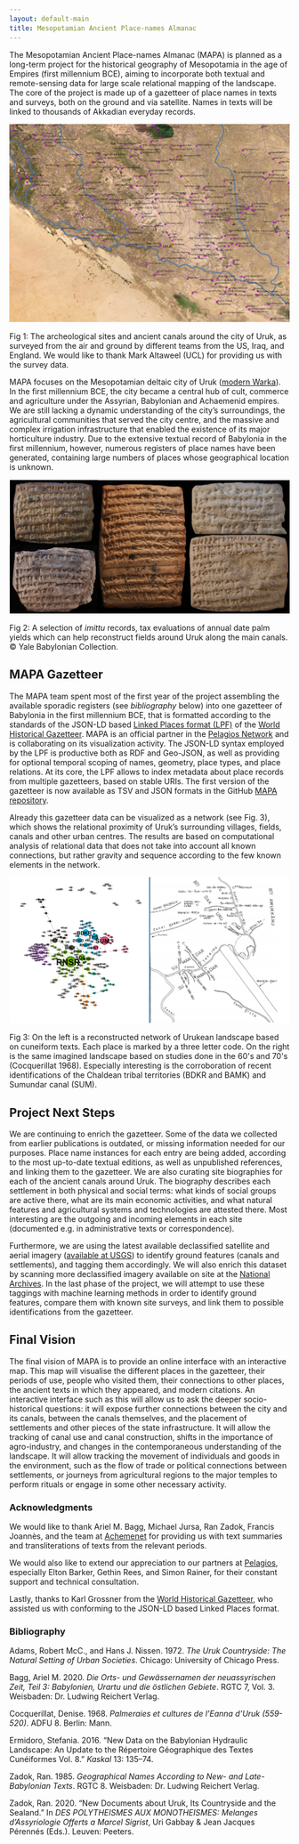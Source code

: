 ```yaml
---
layout: default-main
title: Mesopotamian Ancient Place-names Almanac
---
```


The Mesopotamian Ancient Place-names Almanac (MAPA) is planned as a long-term project for the historical geography of Mesopotamia in the age of Empires (first millennium BCE), aiming to incorporate both textual and remote-sensing data for large scale relational mapping of the landscape. The core of the project is made up of a gazetteer of place names in texts and surveys, both on the ground and via satellite. Names in texts will be linked to thousands of Akkadian everyday records.

![map of Uruk](/images/MAPA/Shay_2020_10_figure2_preview.jpeg)

<p class="fig">Fig 1: The archeological sites and ancient canals around the city of Uruk, as surveyed from the air and ground by different teams from the US, Iraq, and England. We would like to thank Mark Altaweel (UCL) for providing us with the survey data.</p>

MAPA focuses on the Mesopotamian deltaic city of Uruk ([modern Warka](https://pleiades.stoa.org/places/912986)). In the first millennium BCE, the city became a central hub of cult, commerce and agriculture under the Assyrian, Babylonian and Achaemenid empires. We are still lacking a dynamic understanding of the city’s surroundings, the agricultural communities that served the city centre, and the massive and complex irrigation infrastructure that enabled the existence of its major horticulture industry. Due to the extensive textual record of Babylonia in the first millennium, however, numerous registers of place names have been generated, containing large numbers of places whose geographical location is unknown.

![administrative texts mentioning locations around Uruk](/images/MAPA/imittu.jpg)

<p class="fig">Fig 2: A selection of <em>imittu</em> records, tax evaluations of annual date palm yields which can help reconstruct fields around Uruk along the main canals. &copy; Yale Babylonian Collection.</p>

## MAPA Gazetteer

The MAPA team spent most of the first year of the project assembling the available sporadic registers (see *bibliography* below) into one gazetteer of Babylonia in the first millennium BCE, that is formatted according to the standards of the JSON-LD based [Linked Places format (LPF)](https://github.com/LinkedPasts/linked-places/blob/master/tsv_0.3.md) of the [World Historical Gazetteer](http://whgazetteer.org/). MAPA is an official partner in the [Pelagios Network](https://pelagios.org/) and is collaborating on its visualization activity. The JSON-LD syntax employed by the LPF is productive both as RDF and Geo-JSON, as well as providing for optional temporal scoping of names, geometry, place types, and place relations. At its core, the LPF allows to index metadata about place records from multiple gazetteers, based on stable URIs. The first version of the gazetteer is now available as TSV and JSON formats in the GitHub [MAPA repository](https://github.com/DigitalPasts/MAPA).

Already this gazetteer data can be visualized as a network (see Fig. 3), which shows the relational proximity of Uruk’s surrounding villages, fields, canals and other urban centres. The results are based on computational analysis of relational data that does not take into account all known connections, but rather gravity and sequence according to the few known elements in the network.

![modern vs. previous reconstruction of the landscape based on textual data](/images/MAPA/LandscapeReconstruct.jpg)

<p class="fig">Fig 3: On the left is a reconstructed network of Urukean landscape based on cuneiform texts. Each place is marked by a three letter code. On the right is the same imagined landscape based on studies done in the 60's and 70's (Cocquerillat 1968). Especially interesting is the corroboration of recent identifications of the Chaldean tribal territories (BDKR and BAMK) and Sumundar canal (SUM).</p>

## Project Next Steps

We are continuing to enrich the gazetteer. Some of the data we collected from earlier publications is outdated, or missing information needed for our purposes. Place name instances for each entry are being added, according to the most up-to-date textual editions, as well as unpublished references, and linking them to the gazetteer. We are also curating site biographies for each of the ancient canals around Uruk. The biography describes each settlement in both physical and social terms: what kinds of social groups are active there, what are its main economic activities, and what natural features and agricultural systems and technologies are attested there. Most interesting are the outgoing and incoming elements in each site (documented e.g. in administrative texts or correspondence).

Furthermore, we are using the latest available declassified satellite and aerial imagery ([available at USGS](https://earthexplorer.usgs.gov/)) to identify ground features (canals and settlements), and tagging them accordingly. We will also enrich this dataset by scanning more declassified imagery available on site at the [National Archives](https://www.archives.gov/). In the last phase of the project, we will attempt to use these taggings with machine learning methods in order to identify ground features, compare them with known site surveys, and link them to possible identifications from the gazetteer.

## Final Vision

The final vision of MAPA is to provide an online interface with an interactive map. This map will visualise the different places in the gazetteer, their periods of use, people who visited them, their connections to other places, the ancient texts in which they appeared, and modern citations. An interactive interface such as this will allow us to ask the deeper socio-historical questions: it will expose further connections between the city and its canals, between the canals themselves, and the placement of settlements and other pieces of the state infrastructure. It will allow the tracking of canal use and canal construction, shifts in the importance of agro-industry, and changes in the contemporaneous understanding of the landscape. It will allow tracking the movement of individuals and goods in the environment, such as the flow of trade or political connections between settlements, or journeys from agricultural regions to the major temples to perform rituals or engage in some other necessary activity.

### Acknowledgments

We would like to thank Ariel M. Bagg, Michael Jursa, Ran Zadok, Francis Joannès, and the team at [Achemenet](http://www.achemenet.com/) for providing us with text summaries and transliterations of texts from the relevant periods.

We would also like to extend our appreciation to our partners at [Pelagios](https://pelagios.org/), especially Elton Barker, Gethin Rees, and Simon Rainer, for their constant support and technical consultation.

Lastly, thanks to Karl Grossner from the [World Historical Gazetteer](http://whgazetteer.org/), who assisted us with conforming to the JSON-LD based Linked Places format.

### Bibliography

Adams, Robert McC., and Hans J. Nissen. 1972. *The Uruk Countryside: The Natural Setting of Urban Societies*. Chicago: University of Chicago Press.

Bagg, Ariel M. 2020. *Die Orts- und Gewässernamen der neuassyrischen Zeit, Teil 3: Babylonien, Urartu und die östlichen Gebiete*. RGTC 7, Vol. 3. Weisbaden: Dr. Ludwing Reichert Verlag.

Cocquerillat, Denise. 1968. *Palmeraies et cultures de l’Eanna d’Uruk (559-520)*. ADFU 8. Berlin: Mann.

Ermidoro, Stefania. 2016. “New Data on the Babylonian Hydraulic Landscape: An Update to the Répertoire Géographique des Textes Cunéiformes Vol. 8.” *Kaskal* 13: 135–74.

Zadok, Ran. 1985. *Geographical Names According to New- and Late-Babylonian Texts*. RGTC 8. Weisbaden: Dr. Ludwing Reichert Verlag.

Zadok, Ran. 2020. “New Documents about Uruk, Its Countryside and the Sealand.” In *DES POLYTHEISMES AUX MONOTHEISMES: Melanges d’Assyriologie Offerts a Marcel Sigrist*, Uri Gabbay & Jean Jacques Pérennés (Eds.). Leuven: Peeters.
